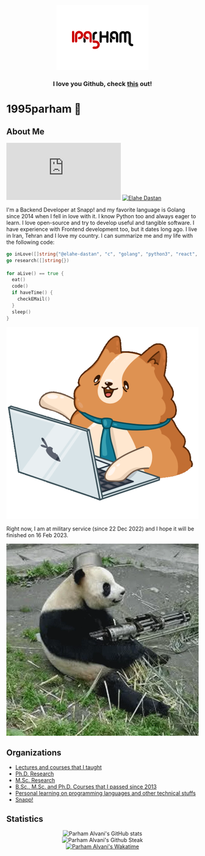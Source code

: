 <p align="center">
  <img src="https://github.com/1995parham/1995parham/raw/main/logo-lg.png"></img>
</p>

<h3 align="center">
  I love you Github, check
  <a href="https://github.blog/2021-01-05-advancing-developer-freedom-github-is-fully-available-in-iran/">this</a> out!
</h3>

# 1995parham 🐼

## About Me

[![GitHub release (latest by date)](https://img.shields.io/github/v/release/1995parham/1995parham.pdf?label=Resume&logo=github&style=for-the-badge)](https://github.com/1995parham/1995parham.pdf/releases/latest)
[![Elahe Dastan](https://img.shields.io/badge/-elahe.dstn-black?style=for-the-badge&label=%F0%9F%A7%A1)](https://github.com/elahe-dastan)

I'm a Backend Developer at Snapp! and my favorite language
is Golang since 2014 when I fell in love with it.
I know Python too and always eager to learn.
I love open-source and try to develop useful and tangible software.
I have experience with Frontend development too, but it dates long ago.
I live in Iran, Tehran and I love my country.
I can summarize me and my life with the following code:

```go
go inLove([]string{"@elahe-dastan", "c", "golang", "python3", "react", "rust"})
go research([]string{})

for aLive() == true {
  eat()
  code()
  if haveTime() {
    checkEMail()
  }
  sleep()
}
```


<p align="center">
  <img src="https://github.com/1995parham/1995parham/blob/main/bernard.gif?raw=true" alt="Bernard" />
</p>

Right now, I am at military service (since 22 Dec 2022) and I hope it will be finished on 16 Feb 2023.

<p align="center">
  <img src="https://github.com/1995parham/1995parham/blob/main/military.png?raw=true" alt="Military" />
</p>

## Organizations

- [Lectures and courses that I taught](https://github.com/1995parham-teaching/)
- [Ph.D. Research](https://github.com/citado/)
- [M.Sc. Research](https://github.com/reinnet/)
- [B.Sc., M.Sc. and Ph.D. Courses that I passed since 2013](https://github.com/9231058)
- [Personal learning on programming languages and other technical stuffs](https://github.com/1995parham-learning)
- [Snapp!](https://github.com/snapp-incubator/)

## Statistics

<p align="center">
  <img src="https://github-readme-stats.vercel.app/api?username=1995parham&show_icons=true&theme=monokai" alt="Parham Alvani's GitHub stats" /><br />
  <img src="https://github-readme-streak-stats.herokuapp.com/?user=1995parham&theme=monokai" alt="Parham Alvani's Github Steak" /><br>
  <a href="https://github.com/anuraghazra/github-readme-stats"><img src="https://github-readme-stats.vercel.app/api/wakatime?username=1995parham&theme=monokai" alt="Parham Alvani's Wakatime"></a>
</p>
